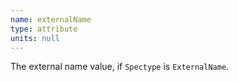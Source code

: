 ```yaml
---
name: externalName
type: attribute
units: null
---
```


The external name value, if `Spectype` is `ExternalName`.